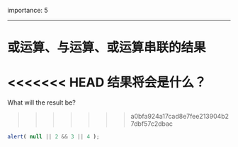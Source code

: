 importance: 5

---

# 或运算、与运算、或运算串联的结果

<<<<<<< HEAD
结果将会是什么？
=======
What will the result be?
>>>>>>> a0bfa924a17cad8e7fee213904b27dbf57c2dbac

```js
alert( null || 2 && 3 || 4 );
```

